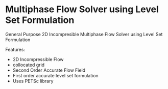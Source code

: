 Multiphase Flow Solver using Level Set Formulation
=======================================

General Purpose 2D Incompresible Multiphase Flow Solver using Level Set Formulation

Features:
 - 2D Incompressible Flow
 - collocated grid
 - Second Order Accurate Flow Field
 - First order accurate level set formulation
 - Uses PETSc library
